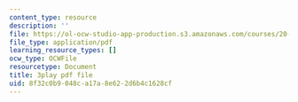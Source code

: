 ```yaml
---
content_type: resource
description: ''
file: https://ol-ocw-studio-app-production.s3.amazonaws.com/courses/20-219-becoming-the-next-bill-nye-writing-and-hosting-the-educational-show-january-iap-2015/8f32c0b9048ca17a8e622d6b4c1628cf_PfbifHBnFJA.pdf
file_type: application/pdf
learning_resource_types: []
ocw_type: OCWFile
resourcetype: Document
title: 3play pdf file
uid: 8f32c0b9-048c-a17a-8e62-2d6b4c1628cf
---
```

